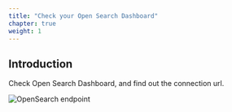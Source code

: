 ```yaml
---
title: "Check your Open Search Dashboard"
chapter: true
weight: 1 
---
```


## Introduction
Check Open Search Dashboard, and find out the connection url.


![OpenSearch endpoint](/images/moduleSix/OpenSearchEndPoint.png)



